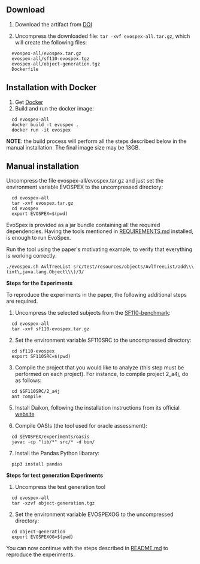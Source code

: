 ## Download

1. Download the artifact from [DOI](http://doi.org/10.5281/zenodo.4458256)

2. Uncompress the downloaded file: ```tar -xvf evospex-all.tar.gz```, which will create the following files:
```
  evospex-all/evospex.tar.gz
  evospex-all/sf110-evospex.tgz
  evospex-all/object-generation.tgz
  Dockerfile
```

## Installation with Docker

1. Get [Docker](https://www.docker.com/)
2. Build and run the docker image:
```
  cd evospex-all
  docker build -t evospex .
  docker run -it evospex
```

**NOTE**: the build process will perform all the steps described below in the manual installation. The final image size may be 13GB. 

## Manual installation

Uncompress the file evospex-all/evospex.tar.gz and just set the environment variable EVOSPEX to the uncompressed directory:
```
  cd evospex-all
  tar -xvf evospex.tar.gz
  cd evospex
  export EVOSPEX=$(pwd)
```

EvoSpex is provided as a jar bundle containing all the required dependencies. Having the tools mentioned in [REQUIREMENTS.md](REQUIREMENTS.md) installed, is enough to run EvoSpex. 

Run the tool using the paper's motivating example, to verify that everything is working correctly:

`./evospex.sh AvlTreeList src/test/resources/objects/AvlTreeList/add\\\(int\,java.lang.Object\\\)/3/`

**Steps for the Experiments**

To reproduce the experiments in the paper, the following additional steps are required. 

1. Uncompress the selected subjects from the [SF110-benchmark](https://www.evosuite.org/experimental-data/sf110/):
```
  cd evospex-all
  tar -xvf sf110-evospex.tar.gz
```

2. Set the environment variable SF110SRC to the uncompressed directory:
```
  cd sf110-evospex
  export SF110SRC=$(pwd)
```

3. Compile the project that you would like to analyze (this step must be performed on each project). For instance, to compile project 2_a4j, do as follows: 
```
  cd $SF110SRC/2_a4j
  ant compile
```

5. Install Daikon, following the installation instructions from its official [website](https://plse.cs.washington.edu/daikon/download/doc/daikon.html#Installation)

6. Compile OASIs (the tool used for oracle assessment):
```
  cd $EVOSPEX/experiments/oasis
  javac -cp "lib/*" src/* -d bin/
```

7. Install the Pandas Python libarary:
```
  pip3 install pandas
```

**Steps for test generation Experiments**


1. Uncompress the test generation tool
```
  cd evospex-all
  tar -xzvf object-generation.tgz
```

2. Set the environment variable EVOSPEXOG to the uncompressed directory:
```
  cd object-generation
  export EVOSPEXOG=$(pwd)
```
 
You can now continue with the steps described in [README.md](README.md) to reproduce the experiments.
